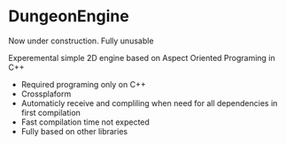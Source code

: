 # DungeonEngine

Now under construction. Fully unusable

Experemental simple 2D engine based on Aspect Oriented Programing in C++
* Required programing only on C++
* Crossplaform
* Automaticly receive and compliling when need for all dependencies in first compilation
* Fast compilation time not expected
* Fully based on other libraries